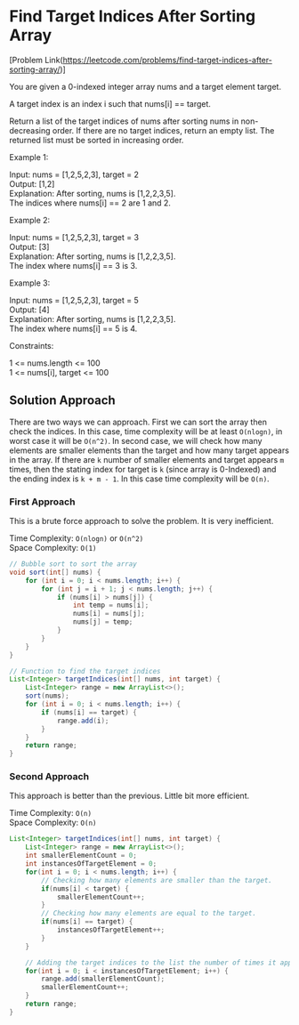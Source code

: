 
# Find Target Indices After Sorting Array

[Problem Link(https://leetcode.com/problems/find-target-indices-after-sorting-array/)]

You are given a 0-indexed integer array nums and a target element target.

A target index is an index i such that nums[i] == target.

Return a list of the target indices of nums after sorting nums in non-decreasing order. If there are no target indices, return an empty list. The returned list must be sorted in increasing order.

Example 1:

Input: nums = [1,2,5,2,3], target = 2\
Output: [1,2]\
Explanation: After sorting, nums is [1,2,2,3,5].\
The indices where nums[i] == 2 are 1 and 2.

Example 2:

Input: nums = [1,2,5,2,3], target = 3\
Output: [3]\
Explanation: After sorting, nums is [1,2,2,3,5].\
The index where nums[i] == 3 is 3.

Example 3:

Input: nums = [1,2,5,2,3], target = 5\
Output: [4]\
Explanation: After sorting, nums is [1,2,2,3,5].\
The index where nums[i] == 5 is 4.

Constraints:

1 <= nums.length <= 100\
1 <= nums[i], target <= 100

## Solution Approach

There are two ways we can approach. First we can sort the array then check the indices. In this case, time complexity will be at least `O(nlogn)`, in worst case it will be `O(n^2)`. In second case, we will check how many elements are smaller elements than the target and how many target appears in the array. If there are `k` number of smaller elements and target appears `m` times, then the stating index for target is `k` (since array is 0-Indexed) and the ending index is `k + m - 1`. In this case time complexity will be `O(n)`.

### First Approach

This is a brute force approach to solve the problem. It is very inefficient.

Time Complexity: `O(nlogn)` or `O(n^2)`\
Space Complexity: `O(1)`

```java
// Bubble sort to sort the array
void sort(int[] nums) {
    for (int i = 0; i < nums.length; i++) {
        for (int j = i + 1; j < nums.length; j++) {
            if (nums[i] > nums[j]) {
                int temp = nums[i];
                nums[i] = nums[j];
                nums[j] = temp;
            }
        }
    }
}

// Function to find the target indices
List<Integer> targetIndices(int[] nums, int target) {
    List<Integer> range = new ArrayList<>();
    sort(nums);
    for (int i = 0; i < nums.length; i++) {
        if (nums[i] == target) {
            range.add(i);
        }
    }
    return range;
}
```

### Second Approach

This approach is better than the previous. Little bit more efficient.

Time Complexity: `O(n)`\
Space Complexity: `O(n)`

```java
List<Integer> targetIndices(int[] nums, int target) {
    List<Integer> range = new ArrayList<>();
    int smallerElementCount = 0;
    int instancesOfTargetElement = 0;
    for(int i = 0; i < nums.length; i++) {
        // Checking how many elements are smaller than the target.
        if(nums[i] < target) {
            smallerElementCount++;
        }
        // Checking how many elements are equal to the target.
        if(nums[i] == target) {
            instancesOfTargetElement++;
        }
    }

    // Adding the target indices to the list the number of times it appear.
    for(int i = 0; i < instancesOfTargetElement; i++) {
        range.add(smallerElementCount);
        smallerElementCount++;
    }
    return range;
}
```
